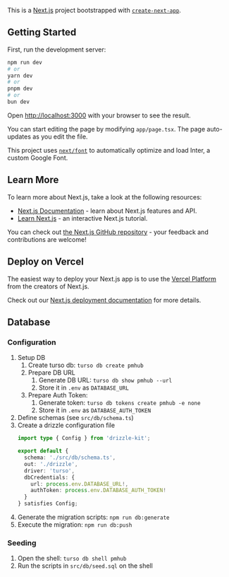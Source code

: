 This is a [Next.js](https://nextjs.org/) project bootstrapped with [`create-next-app`](https://github.com/vercel/next.js/tree/canary/packages/create-next-app).

## Getting Started

First, run the development server:

```bash
npm run dev
# or
yarn dev
# or
pnpm dev
# or
bun dev
```

Open [http://localhost:3000](http://localhost:3000) with your browser to see the result.

You can start editing the page by modifying `app/page.tsx`. The page auto-updates as you edit the file.

This project uses [`next/font`](https://nextjs.org/docs/basic-features/font-optimization) to automatically optimize and load Inter, a custom Google Font.

## Learn More

To learn more about Next.js, take a look at the following resources:

- [Next.js Documentation](https://nextjs.org/docs) - learn about Next.js features and API.
- [Learn Next.js](https://nextjs.org/learn) - an interactive Next.js tutorial.

You can check out [the Next.js GitHub repository](https://github.com/vercel/next.js/) - your feedback and contributions are welcome!

## Deploy on Vercel

The easiest way to deploy your Next.js app is to use the [Vercel Platform](https://vercel.com/new?utm_medium=default-template&filter=next.js&utm_source=create-next-app&utm_campaign=create-next-app-readme) from the creators of Next.js.

Check out our [Next.js deployment documentation](https://nextjs.org/docs/deployment) for more details.


## Database

### Configuration
1. Setup DB
   1. Create turso db: `turso db create pmhub`
   2. Prepare DB URL
      1. Generate DB URL: `turso db show pmhub --url`
      2. Store it in `.env` as `DATABASE_URL`
   3. Prepare Auth Token:
      1. Generate token: `turso db tokens create pmhub -e none`
      2. Store it in `.env` as `DATABASE_AUTH_TOKEN`
2. Define schemas (see `src/db/schema.ts`)
3. Create a drizzle configuration file
    ```typescript
    import type { Config } from 'drizzle-kit';

    export default {
      schema: './src/db/schema.ts',
      out: './drizzle',
      driver: 'turso',
      dbCredentials: {
        url: process.env.DATABASE_URL!,
        authToken: process.env.DATABASE_AUTH_TOKEN!
      }
    } satisfies Config;
    ```
4. Generate the migration scripts: `npm run db:generate`
5. Execute the migration: `npm run db:push`

### Seeding
1. Open the shell: `turso db shell pmhub`
2. Run the scripts in `src/db/seed.sql` on the shell
